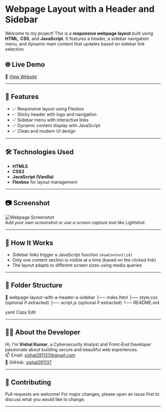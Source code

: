 # Webpage Layout with a Header and Sidebar

Welcome to my project! This is a **responsive webpage layout** built using **HTML**, **CSS**, and **JavaScript**. It features a header, a sidebar navigation menu, and dynamic main content that updates based on sidebar link selection.

## 🌐 Live Demo

🔗 [View Website](https://vishal291137.github.io/webpage-layout-with-a-header-a-sidebar/)

---

## 📌 Features

- ✅ Responsive layout using Flexbox
- ✅ Sticky header with logo and navigation
- ✅ Sidebar menu with interactive links
- ✅ Dynamic content display with JavaScript
- ✅ Clean and modern UI design

---

## 🛠️ Technologies Used

- **HTML5**  
- **CSS3**  
- **JavaScript (Vanilla)**  
- **Flexbox** for layout management

---

## 📷 Screenshot

![Webpage Screenshot](https://vishal291137.github.io/webpage-layout-with-a-header-a-sidebar/screenshot.png)  
*Add your own screenshot or use a screen capture tool like Lightshot.*

---

## 🧠 How It Works

- Sidebar links trigger a JavaScript function `showContent(id)`  
- Only one content section is visible at a time (based on the clicked link)
- The layout adapts to different screen sizes using media queries

---

## 📂 Folder Structure

📁 webpage-layout-with-a-header-a-sidebar
├── index.html
├── style.css (optional if extracted)
├── script.js (optional if extracted)
└── README.md

yaml
Copy
Edit

---

## 🙋‍♂️ About the Developer

Hi, I'm **Vishal Kumar**, a Cybersecurity Analyst and Front-End Developer passionate about building secure and beautiful web experiences.  
📫 Email: [vishal291137@gmail.com](mailto:vishal291137@gmail.com)  
🔗 GitHub: [vishal291137](https://github.com/vishal291137)

---

## 🚀 Contributing

Pull requests are welcome! For major changes, please open an issue first to discuss what you would like to change.

---
